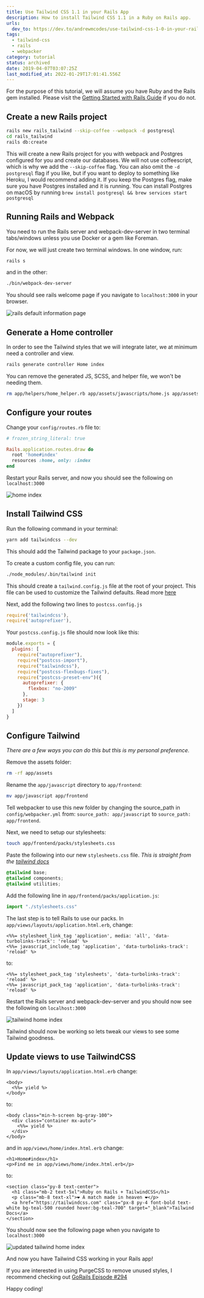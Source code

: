 ```yaml
---
title: Use Tailwind CSS 1.1 in your Rails App
description: How to install Tailwind CSS 1.1 in a Ruby on Rails app.
urls:
  dev_to: https://dev.to/andrewmcodes/use-tailwind-css-1-0-in-your-rails-app-4pm4
tags:
  - tailwind-css
  - rails
  - webpacker
category: tutorial
status: archived
date: 2019-04-07T03:07:25Z
last_modified_at: 2022-01-29T17:01:41.556Z
---
```


For the purpose of this tutorial, we will assume you have Ruby and the Rails gem installed. Please visit the [Getting Started with Rails Guide](https://guides.rubyonrails.org/getting_started.html) if you do not.

## Create a new Rails project

```sh
rails new rails_tailwind --skip-coffee --webpack -d postgresql
cd rails_tailwind
rails db:create
```

This will create a new Rails project for you with webpack and Postgres configured for you and create our databases. We will not use coffeescript, which is why we add the `--skip-coffee` flag. You can also omit the `-d postgresql` flag if you like, but if you want to deploy to something like Heroku, I would recommend adding it. If you keep the Postgres flag, make sure you have Postgres installed and it is running. You can install Postgres on macOS by running `brew install postgresql && brew services start postgresql`

## Running Rails and Webpack

You need to run the Rails server and webpack-dev-server in two terminal tabs/windows unless you use Docker or a gem like Foreman.

For now, we will just create two terminal windows. In one window, run:

```sh
rails s
```

and in the other:

```sh
./bin/webpack-dev-server
```

You should see rails welcome page if you navigate to `localhost:3000` in your browser.

![rails default information page](https://guides.rubyonrails.org/images/getting_started/rails_welcome.png)

## Generate a Home controller

In order to see the Tailwind styles that we will integrate later, we at minimum need a controller and view.

```sh
rails generate controller Home index
```

You can remove the generated JS, SCSS, and helper file, we won't be needing them.

```sh
rm app/helpers/home_helper.rb app/assets/javascripts/home.js app/assets/stylesheets/home.scss
```

## Configure your routes

Change your `config/routes.rb` file to:

```rb
# frozen_string_literal: true

Rails.application.routes.draw do
  root 'home#index'
  resources :home, only: :index
end
```

Restart your Rails server, and now you should see the following on `localhost:3000`

![home index](https://i.imgur.com/A47j9dx.png)

## Install Tailwind CSS

Run the following command in your terminal:

```sh
yarn add tailwindcss --dev
```

This should add the Tailwind package to your `package.json`.

To create a custom config file, you can run:

```sh
./node_modules/.bin/tailwind init
```

This should create a `tailwind.config.js` file at the root of your project. This file can be used to customize the Tailwind defaults. Read more [here](https://tailwindcss.com/docs/configuration)

Next, add the following two lines to `postcss.config.js`

```js
require('tailwindcss'),
require('autoprefixer'),
```

Your `postcss.config.js` file should now look like this:

```js
module.exports = {
  plugins: [
    require("autoprefixer"),
    require("postcss-import"),
    require("tailwindcss"),
    require("postcss-flexbugs-fixes"),
    require("postcss-preset-env")({
      autoprefixer: {
        flexbox: "no-2009"
      },
      stage: 3
    })
  ]
}
```

## Configure Tailwind

_There are a few ways you can do this but this is my personal preference._

Remove the assets folder:

```sh
rm -rf app/assets
```

Rename the `app/javascript` directory to `app/frontend`:

```sh
mv app/javascript app/frontend
```

Tell webpacker to use this new folder by changing the source_path in `config/webpacker.yml` from: `source_path: app/javascript` to `source_path: app/frontend`.

Next, we need to setup our stylesheets:

```sh
touch app/frontend/packs/stylesheets.css
```

Paste the following into our new `stylesheets.css` file. _This is straight from the [tailwind docs](https://tailwindcss.com/docs/installation#step-2-add-tailwind-to-your-css)_

```css
@tailwind base;
@tailwind components;
@tailwind utilities;
```

Add the following line in `app/frontend/packs/application.js`:

```js
import "./stylesheets.css"
```

The last step is to tell Rails to use our packs. In `app/views/layouts/application.html.erb`, change:

```erb
<%%= stylesheet_link_tag 'application', media: 'all', 'data-turbolinks-track': 'reload' %>
<%%= javascript_include_tag 'application', 'data-turbolinks-track': 'reload' %>
```

to:

```erb
<%%= stylesheet_pack_tag 'stylesheets', 'data-turbolinks-track': 'reload' %>
<%%= javascript_pack_tag 'application', 'data-turbolinks-track': 'reload' %>
```

Restart the Rails server and webpack-dev-server and you should now see the following on `localhost:3000`

![tailwind home index](https://i.imgur.com/C64oFFy.png)

Tailwind should now be working so lets tweak our views to see some Tailwind goodness.

## Update views to use TailwindCSS

In `app/views/layouts/application.html.erb` change:

```erb
<body>
  <%%= yield %>
</body>
```

to:

```erb
<body class="min-h-screen bg-gray-100">
  <div class="container mx-auto">
    <%%= yield %>
  </div>
</body>
```

and in `app/views/home/index.html.erb` change:

```erb
<h1>Home#index</h1>
<p>Find me in app/views/home/index.html.erb</p>
```

to:

```erb
<section class="py-8 text-center">
  <h1 class="mb-2 text-5xl">Ruby on Rails + TailwindCSS</h1>
  <p class="mb-8 text-xl">❤️ A match made in heaven️️ ❤️</p>
  <a href="https://tailwindcss.com" class="px-8 py-4 font-bold text-white bg-teal-500 rounded hover:bg-teal-700" target="_blank">Tailwind Docs</a>
</section>
```

You should now see the following page when you navigate to `localhost:3000`

![updated tailwind home index](https://i.imgur.com/okfqCoS.png)

And now you have Tailwind CSS working in your Rails app!

If you are interested in using PurgeCSS to remove unused styles, I recommend checking out [GoRails Episode #294](https://gorails.com/episodes/purgecss?autoplay=1)

Happy coding!
